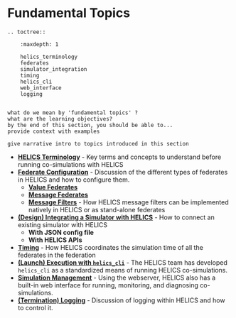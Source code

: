 # Fundamental Topics

```eval_rst
.. toctree::

    :maxdepth: 1

    helics_terminology
    federates
    simulator_integration
    timing
    helics_cli
    web_interface
    logging
	

```

```
what do we mean by 'fundamental topics' ?
what are the learning objectives?
by the end of this section, you should be able to...
provide context with examples

give narrative intro to topics introduced in this section
```

- [**HELICS Terminology**](./helics_terminology) - Key terms and concepts to understand before running co-simulations with HELICS
- [**Federate Configuration**](./federates.md) - Discussion of the different types of federates in HELICS and how to configure them.
	- [**Value Federates**](./value_federates.md)
	- [**Message Federates**](./message_federates.md)
	- [**Message Filters**](./filters) - How HELICS message filters can be implemented natively in HELICS or as stand-alone federates
- [**(Design) Integrating a Simulator with HELICS**](./simulator_integration.md) - How to connect an existing simulator with HELICS
	- **With JSON config file**
	- **With HELICS APIs**
- [**Timing**](./timing.md) - How HELICS coordinates the simulation time of all the federates in the federation
- [**(Launch) Execution with `helics_cli`**](./helics_cli.md) - The HELICS team has developed `helics_cli` as a standardized means of running HELICS co-simulations.
- [**Simulation Management**](./web_interface.md) - Using the webserver, HELICS also has a built-in web interface for running, monitoring, and diagnosing co-simulations.
- [**(Termination) Logging**](./logging.md) - Discussion of logging within HELICS and how to control it.

